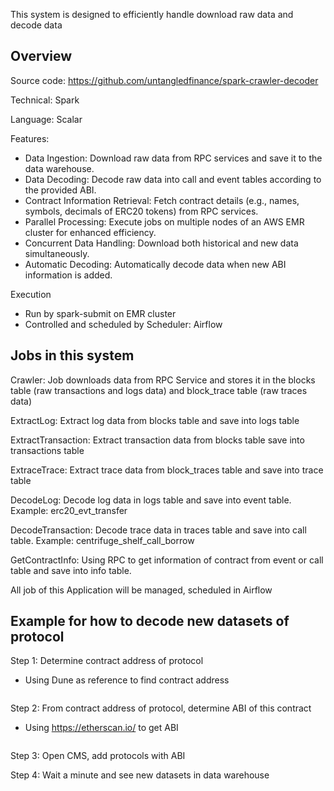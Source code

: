 This system is designed to efficiently handle download raw data and decode data
## Overview
Source code: https://github.com/untangledfinance/spark-crawler-decoder

Technical: Spark

Language: Scalar

Features:
- Data Ingestion: Download raw data from RPC services and save it to the data warehouse.
- Data Decoding: Decode raw data into call and event tables according to the provided ABI.
- Contract Information Retrieval: Fetch contract details (e.g., names, symbols, decimals of ERC20 tokens) from RPC services.
- Parallel Processing: Execute jobs on multiple nodes of an AWS EMR cluster for enhanced efficiency.
- Concurrent Data Handling: Download both historical and new data simultaneously.
- Automatic Decoding: Automatically decode data when new ABI information is added.

Execution
- Run by spark-submit on EMR cluster
- Controlled and scheduled by Scheduler: Airflow

## Jobs in this system
Crawler: Job downloads data from RPC Service and stores it in the blocks table (raw transactions and logs data) and block_trace table (raw traces data)

ExtractLog: Extract log data from blocks table and save into logs table

ExtractTransaction: Extract transaction data from blocks table save into transactions table

ExtraceTrace: Extract trace data from block_traces table and save into trace table

DecodeLog: Decode log data in logs table and save into event table. Example: erc20_evt_transfer

DecodeTransaction: Decode trace data in traces table and save into call table. Example: centrifuge_shelf_call_borrow 

GetContractInfo: Using RPC to get information of contract from event or call table and save into info table.

All job of this Application will be managed, scheduled in Airflow
## Example for how to decode new datasets of protocol
Step 1: Determine contract address of protocol
- Using Dune as reference to find contract address
<img src="/img/ml-quant/contract-address.png" alt="" />

Step 2: From contract address of protocol, determine ABI of this contract
- Using https://etherscan.io/ to get ABI
<img src="/img/ml-quant/get-ABI.png" alt="" />

Step 3: Open CMS, add protocols with ABI
<img src="/img/ml-quant/CMS-ABI.png" alt="" />

Step 4: Wait a minute and see new datasets in data warehouse

